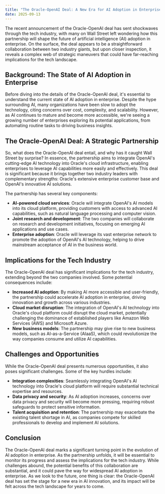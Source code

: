 ```yaml
---
title: "The Oracle-OpenAI Deal: A New Era for AI Adoption in Enterprise"
date: 2025-09-13
---
```


The recent announcement of the Oracle-OpenAI deal has sent shockwaves through the tech industry, with many on Wall Street left wondering how this partnership will shape the future of artificial intelligence (AI) adoption in enterprise. On the surface, the deal appears to be a straightforward collaboration between two industry giants, but upon closer inspection, it reveals a complex web of strategic maneuvers that could have far-reaching implications for the tech landscape.

## Background: The State of AI Adoption in Enterprise
Before diving into the details of the Oracle-OpenAI deal, it's essential to understand the current state of AI adoption in enterprise. Despite the hype surrounding AI, many organizations have been slow to adopt the technology, citing concerns over cost, complexity, and scalability. However, as AI continues to mature and become more accessible, we're seeing a growing number of enterprises exploring its potential applications, from automating routine tasks to driving business insights.

## The Oracle-OpenAI Deal: A Strategic Partnership
So, what does the Oracle-OpenAI deal entail, and why has it caught Wall Street by surprise? In essence, the partnership aims to integrate OpenAI's cutting-edge AI technology into Oracle's cloud infrastructure, enabling enterprises to leverage AI capabilities more easily and effectively. This deal is significant because it brings together two industry leaders with complementary strengths: Oracle's extensive enterprise customer base and OpenAI's innovative AI solutions.

The partnership has several key components:
* **AI-powered cloud services**: Oracle will integrate OpenAI's AI models into its cloud platform, providing customers with access to advanced AI capabilities, such as natural language processing and computer vision.
* **Joint research and development**: The two companies will collaborate on research and development initiatives, focusing on emerging AI applications and use cases.
* **Enterprise adoption**: Oracle will leverage its vast enterprise network to promote the adoption of OpenAI's AI technology, helping to drive mainstream acceptance of AI in the business world.

## Implications for the Tech Industry
The Oracle-OpenAI deal has significant implications for the tech industry, extending beyond the two companies involved. Some potential consequences include:
* **Increased AI adoption**: By making AI more accessible and user-friendly, the partnership could accelerate AI adoption in enterprise, driving innovation and growth across various industries.
* **Cloud market disruption**: The integration of OpenAI's AI technology into Oracle's cloud platform could disrupt the cloud market, potentially challenging the dominance of established players like Amazon Web Services (AWS) and Microsoft Azure.
* **New business models**: The partnership may give rise to new business models, such as AI-as-a-Service (AIaaS), which could revolutionize the way companies consume and utilize AI capabilities.

## Challenges and Opportunities
While the Oracle-OpenAI deal presents numerous opportunities, it also poses significant challenges. Some of the key hurdles include:
* **Integration complexities**: Seamlessly integrating OpenAI's AI technology into Oracle's cloud platform will require substantial technical expertise and resources.
* **Data privacy and security**: As AI adoption increases, concerns over data privacy and security will become more pressing, requiring robust safeguards to protect sensitive information.
* **Talent acquisition and retention**: The partnership may exacerbate the existing talent shortage in AI, as companies compete for skilled professionals to develop and implement AI solutions.

## Conclusion
The Oracle-OpenAI deal marks a significant turning point in the evolution of AI adoption in enterprise. As the partnership unfolds, it will be essential to monitor its progress and assess the implications for the tech industry. While challenges abound, the potential benefits of this collaboration are substantial, and it could pave the way for widespread AI adoption in enterprise. As we look to the future, one thing is clear: the Oracle-OpenAI deal has set the stage for a new era in AI innovation, and its impact will be felt across the tech landscape for years to come.
